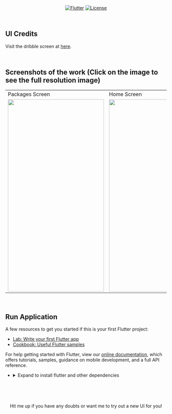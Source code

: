 <p align="center">
<a href=""><img title="Flutter" src="https://img.shields.io/badge/Flutter-2-blue?style=for-the-badge&logo=flutter"></a>
<a href=""><img title="License" src="https://img.shields.io/badge/License-Open Source-brightgreen?style=for-the-badge&logo="></a>
</p>

<br>

## UI Credits

Visit the dribble screen at <a href="https://dribbble.com/shots/15020034-Scan-and-Fax-Apps"> here</a>.

<br>

## Screenshots of the work (Click on the image to see the full resolution image)
<table>
  <tr>
    <td>Packages Screen</td>
     <td>Home Screen</td>
     <td>History ScreenScreen</td>
  </tr>
  <tr>
    <td><img src="https://github.com/Vignesh0404/Flutter-UI-Kit/blob/main/5-send-fax/ouput/3.jpeg" width=300 height=600></td>
    <td><img src="https://github.com/Vignesh0404/Flutter-UI-Kit/blob/main/5-send-fax/ouput/2.jpeg" width=270 height=600></td>
    <td><img src="https://github.com/Vignesh0404/Flutter-UI-Kit/blob/main/5-send-fax/ouput/1.jpeg" width=270 height=600></td>
  </tr>
 </table>
 <br>
 
 
 ## Run Application
 
A few resources to get you started if this is your first Flutter project:

- [Lab: Write your first Flutter app](https://flutter.dev/docs/get-started/codelab)
- [Cookbook: Useful Flutter samples](https://flutter.dev/docs/cookbook)

For help getting started with Flutter, view our
[online documentation](https://flutter.dev/docs), which offers tutorials,
samples, guidance on mobile development, and a full API reference.

<ul><li><details>
<summary>Expand to install flutter and other dependencies</b></summary>
<li>Follow this to install <strong><a href="https://flutter.dev/docs/get-started/install">Flutter</a></strong></li>
</ul></li></ul></details></li></ul>
<br>
<br><br>
<p align="center">
  Hit me up if you have any doubts or want me to try out a new UI for you!
</p>

